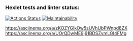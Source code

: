 ### Hexlet tests and linter status:
[![Actions Status](https://github.com/KostyaGro/frontend-project-44/workflows/hexlet-check/badge.svg)](https://github.com/KostyaGro/frontend-project-44/actions)
[![Maintainability](https://api.codeclimate.com/v1/badges/53a325a423f4dbec2f63/maintainability)](https://codeclimate.com/github/KostyaGro/frontend-project-44/maintainability)

https://asciinema.org/a/zKOZYGlkOw5sUVhUbPWnpd8ZX
https://asciinema.org/a/UOrQDwME9j61BDSZvmLGI4FMg